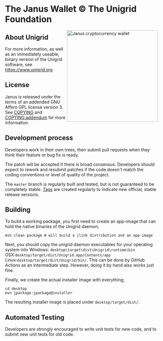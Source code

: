 The Janus Wallet © The Unigrid Foundation
=========================================
<img align="right" alt="Janus cryptocurrency wallet" src="https://upload.wikimedia.org/wikipedia/commons/a/a4/Meyers_b9_s0153_b1.png" width="300"/>

About Unigrid
-------------
For more information, as well as an immediately useable, binary version of the Unigrid software, see https://www.unigrid.org

License
-------
Janus is released under the terms of an addended GNU Affero GPL license version 3. See [COPYING](COPYING) and [COPYING.addendum](COPYING.addendum) for more information.

Development process
-------------------
Developers work in their own trees, then submit pull requests when they think their feature or bug fix is ready.

The patch will be accepted if there is broad consensus. Developers should expect to rework and resubmit patches if the code doesn't match the coding conventions or level of quality of the project.

The `master` branch is regularly built and tested, but is not guaranteed to be completely stable. [Tags](https://github.com/unigrid-project/janus-java/tags) are created regularly to indicate new official, stable release versions.

Building
--------
To build a working package, you first need to create an app-image that can hold the native binaries of the Unigrid daemon;
```
mvn clean package # will build a jlink distribution and an app-image
```
Next, you should copy the unigrid daemon executables for your operating system into Windows: `desktop\target\dist\Unigrid\runtime\bin` OSX:`desktop/target/dist/Unigrid.app/Contents/app` Linux:`desktop/target/dist/Unigrid/bin/`. This can be done by GitHub Actions as an intermediate step. However, doing it by hand also works just fine.

Finally, we create the actual installer image with everything;
```
cd desktop
mvn jpackage:jpackage@installer
```

The resulting installer image is placed under `desktop/target/dist/`.

Automated Testing
-----------------
Developers are strongly encouraged to write unit tests for new code, and to submit new unit tests for old code.
